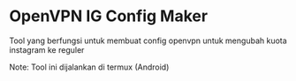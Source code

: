 # OpenVPN IG Config Maker
Tool yang berfungsi untuk membuat config openvpn untuk mengubah kuota instagram ke reguler

Note: Tool ini dijalankan di termux (Android)
